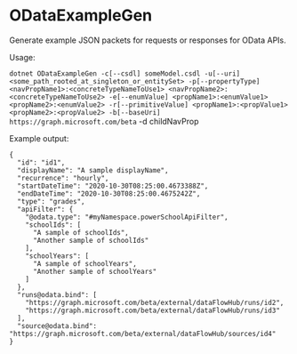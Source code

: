 # ODataExampleGen
Generate example JSON packets for requests or responses for OData APIs.

Usage:

`dotnet ODataExampleGen -c[--csdl] someModel.csdl -u[--uri] <some_path_rooted_at_singleton_or_entitySet> -p[--propertyType] <navPropName1>:<concreteTypeNameToUse1> <navPropName2>:<concreteTypeNameToUse2> -e[--enumValue] <propName1>:<enumValue1> <propName2>:<enumValue2> -r[--primitiveValue] <propName1>:<propValue1> <propName2>:<propValue2> -b[--baseUri] https://graph.microsoft.com/beta` -d childNavProp

Example output:

```
{
  "id": "id1",
  "displayName": "A sample displayName",
  "recurrence": "hourly",
  "startDateTime": "2020-10-30T08:25:00.4673388Z",
  "endDateTime": "2020-10-30T08:25:00.4675242Z",
  "type": "grades",
  "apiFilter": {
    "@odata.type": "#myNamespace.powerSchoolApiFilter",
    "schoolIds": [
      "A sample of schoolIds",
      "Another sample of schoolIds"
    ],
    "schoolYears": [
      "A sample of schoolYears",
      "Another sample of schoolYears"
    ]
  },
  "runs@odata.bind": [
    "https://graph.microsoft.com/beta/external/dataFlowHub/runs/id2",
    "https://graph.microsoft.com/beta/external/dataFlowHub/runs/id3"
  ],
  "source@odata.bind": "https://graph.microsoft.com/beta/external/dataFlowHub/sources/id4"
}
```
